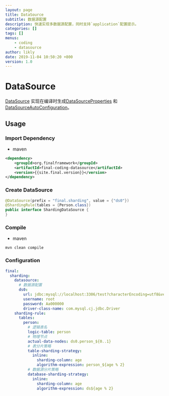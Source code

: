 ```yaml
---
layout: page
title: DataSource
subtitle: 数据源配置
description: 快速实现多数据源配置，同时支持`application`配置提示。
categories: []
tags: []
menus:
    - coding
    - datasource
author: likly
date: 2019-11-04 10:50:20 +800
version: 1.0
---
```


# DataSource


[DataSource](/final-coding/final-coding-datasource/src/main/java/org/finalframework/coding/datasource/annotation/DataSource.java)
实现在编译时生成[DataSourceProperties](/final-coding/final-coding-datasource/src/main/resources/template/datasource/dataSourceProperties.vm)
和[DataSourceAutoConfiguration](/final-coding/final-coding-datasource/src/main/resources/template/datasource/dataSourceAutoConfiguration.vm)。

## Usage

### Import Dependency

* maven

```xml
<dependency>
    <groupId>org.finalframework</groupId>
    <artifactId>final-coding-datasource</artifactId>
    <version>{{site.final.version}}</version>
</dependency>
```

### Create DataSource

```java
@DataSource(prefix = "final.sharding", value = {"ds0"})
@ShardingRule(tables = {Person.class})
public interface ShardingDataSource {
}
```

### Compile 

* maven 

```shell
mvn clean compile
```

### Configuration

```yaml
final:
  sharding:
    datasource:
      # 数据源配置
      ds0:
        url: jdbc:mysql://localhost:3306/test?characterEncoding=utf8&verifyServerCertificate=false&useSSL=false&requireSSL=false&allowPublicKeyRetrieval=true
        username: root
        password: Aa000000
        driver-class-name: com.mysql.cj.jdbc.Driver
    sharding-rule:
      tables:
        person:
          # 逻辑表名
          logic-table: person
          # 物理节点
          actual-data-nodes: ds0.person_${0..1}
          # 表分片策略
          table-sharding-strategy:
            inline:
              sharding-column: age
              algorithm-expression: person_${age % 2}
          # 数据源分片策略
          database-sharding-strategy:
            inline:
              sharding-column: age
              algorithm-expression: ds${age % 2}
```
